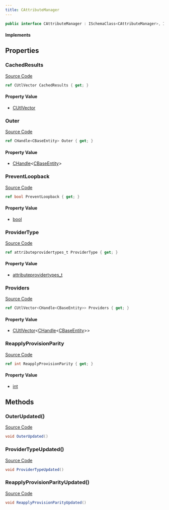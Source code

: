 ```yaml
---
title: CAttributeManager
---
```


```csharp
public interface CAttributeManager : ISchemaClass<CAttributeManager>, ISchemaField, ISchemaClass, INativeHandle
```

#### Implements

## Properties

### CachedResults

[Source Code](https://github.com/swiftly-solution/swiftlys2/blob/beta/managed/src/SwiftlyS2.Generated/Schemas/Interfaces/CAttributeManager.cs#L27)

```csharp
ref CUtlVector CachedResults { get; }
```

#### Property Value

- [CUtlVector](/docs/api/)

### Outer

[Source Code](https://github.com/swiftly-solution/swiftlys2/blob/beta/managed/src/SwiftlyS2.Generated/Schemas/Interfaces/CAttributeManager.cs#L20)

```csharp
ref CHandle<CBaseEntity> Outer { get; }
```

#### Property Value

- [CHandle](/docs/api/shared/natives/chandle-1)<[CBaseEntity](/docs/api/shared/schemadefinitions/cbaseentity)>

### PreventLoopback

[Source Code](https://github.com/swiftly-solution/swiftlys2/blob/beta/managed/src/SwiftlyS2.Generated/Schemas/Interfaces/CAttributeManager.cs#L22)

```csharp
ref bool PreventLoopback { get; }
```

#### Property Value

- [bool](https://learn.microsoft.com/dotnet/api/system.boolean)

### ProviderType

[Source Code](https://github.com/swiftly-solution/swiftlys2/blob/beta/managed/src/SwiftlyS2.Generated/Schemas/Interfaces/CAttributeManager.cs#L24)

```csharp
ref attributeprovidertypes_t ProviderType { get; }
```

#### Property Value

- [attributeprovidertypes_t](/docs/api/shared/schemadefinitions/attributeprovidertypes_t)

### Providers

[Source Code](https://github.com/swiftly-solution/swiftlys2/blob/beta/managed/src/SwiftlyS2.Generated/Schemas/Interfaces/CAttributeManager.cs#L16)

```csharp
ref CUtlVector<CHandle<CBaseEntity>> Providers { get; }
```

#### Property Value

- [CUtlVector](/docs/api/-1)<[CHandle](/docs/api/shared/natives/chandle-1)<[CBaseEntity](/docs/api/shared/schemadefinitions/cbaseentity)>>

### ReapplyProvisionParity

[Source Code](https://github.com/swiftly-solution/swiftlys2/blob/beta/managed/src/SwiftlyS2.Generated/Schemas/Interfaces/CAttributeManager.cs#L18)

```csharp
ref int ReapplyProvisionParity { get; }
```

#### Property Value

- [int](https://learn.microsoft.com/dotnet/api/system.int32)

## Methods

### OuterUpdated()

[Source Code](https://github.com/swiftly-solution/swiftlys2/blob/beta/managed/src/SwiftlyS2.Generated/Schemas/Interfaces/CAttributeManager.cs#L30)

```csharp
void OuterUpdated()
```

### ProviderTypeUpdated()

[Source Code](https://github.com/swiftly-solution/swiftlys2/blob/beta/managed/src/SwiftlyS2.Generated/Schemas/Interfaces/CAttributeManager.cs#L31)

```csharp
void ProviderTypeUpdated()
```

### ReapplyProvisionParityUpdated()

[Source Code](https://github.com/swiftly-solution/swiftlys2/blob/beta/managed/src/SwiftlyS2.Generated/Schemas/Interfaces/CAttributeManager.cs#L29)

```csharp
void ReapplyProvisionParityUpdated()
```

